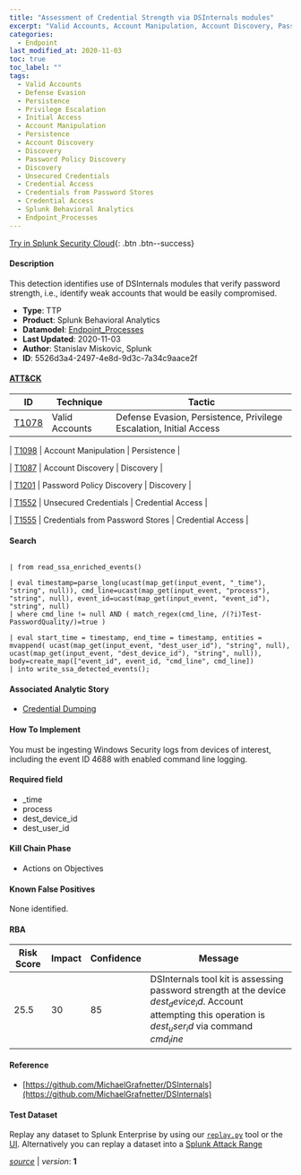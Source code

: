 ```yaml
---
title: "Assessment of Credential Strength via DSInternals modules"
excerpt: "Valid Accounts, Account Manipulation, Account Discovery, Password Policy Discovery, Unsecured Credentials, Credentials from Password Stores"
categories:
  - Endpoint
last_modified_at: 2020-11-03
toc: true
toc_label: ""
tags:
  - Valid Accounts
  - Defense Evasion
  - Persistence
  - Privilege Escalation
  - Initial Access
  - Account Manipulation
  - Persistence
  - Account Discovery
  - Discovery
  - Password Policy Discovery
  - Discovery
  - Unsecured Credentials
  - Credential Access
  - Credentials from Password Stores
  - Credential Access
  - Splunk Behavioral Analytics
  - Endpoint_Processes
---
```




[Try in Splunk Security Cloud](https://www.splunk.com/en_us/cyber-security.html){: .btn .btn--success}

#### Description

This detection identifies use of DSInternals modules that verify password strength, i.e., identify weak accounts that would be easily compromised.

- **Type**: TTP
- **Product**: Splunk Behavioral Analytics
- **Datamodel**: [Endpoint_Processes](https://docs.splunk.com/Documentation/CIM/latest/User/EndpointProcesses)
- **Last Updated**: 2020-11-03
- **Author**: Stanislav Miskovic, Splunk
- **ID**: 5526d3a4-2497-4e8d-9d3c-7a34c9aace2f


#### [ATT&CK](https://attack.mitre.org/)

| ID          | Technique   | Tactic         |
| ----------- | ----------- |--------------- |
| [T1078](https://attack.mitre.org/techniques/T1078/) | Valid Accounts | Defense Evasion, Persistence, Privilege Escalation, Initial Access |

| [T1098](https://attack.mitre.org/techniques/T1098/) | Account Manipulation | Persistence |

| [T1087](https://attack.mitre.org/techniques/T1087/) | Account Discovery | Discovery |

| [T1201](https://attack.mitre.org/techniques/T1201/) | Password Policy Discovery | Discovery |

| [T1552](https://attack.mitre.org/techniques/T1552/) | Unsecured Credentials | Credential Access |

| [T1555](https://attack.mitre.org/techniques/T1555/) | Credentials from Password Stores | Credential Access |

#### Search

```

| from read_ssa_enriched_events()

| eval timestamp=parse_long(ucast(map_get(input_event, "_time"), "string", null)), cmd_line=ucast(map_get(input_event, "process"), "string", null), event_id=ucast(map_get(input_event, "event_id"), "string", null) 
| where cmd_line != null AND ( match_regex(cmd_line, /(?i)Test-PasswordQuality/)=true )

| eval start_time = timestamp, end_time = timestamp, entities = mvappend( ucast(map_get(input_event, "dest_user_id"), "string", null), ucast(map_get(input_event, "dest_device_id"), "string", null)), body=create_map(["event_id", event_id, "cmd_line", cmd_line]) 
| into write_ssa_detected_events();
```

#### Associated Analytic Story
* [Credential Dumping](/stories/credential_dumping)


#### How To Implement
You must be ingesting Windows Security logs from devices of interest, including the event ID 4688 with enabled command line logging.

#### Required field
* _time
* process
* dest_device_id
* dest_user_id


#### Kill Chain Phase
* Actions on Objectives


#### Known False Positives
None identified.


#### RBA

| Risk Score  | Impact      | Confidence   | Message      |
| ----------- | ----------- |--------------|--------------|
| 25.5 | 30 | 85 | DSInternals tool kit is assessing password strength at the device $dest_device_id$. Account attempting this operation is $dest_user_id$ via command $cmd_line$ |




#### Reference

* [https://github.com/MichaelGrafnetter/DSInternals](https://github.com/MichaelGrafnetter/DSInternals)



#### Test Dataset
Replay any dataset to Splunk Enterprise by using our [`replay.py`](https://github.com/splunk/attack_data#using-replaypy) tool or the [UI](https://github.com/splunk/attack_data#using-ui).
Alternatively you can replay a dataset into a [Splunk Attack Range](https://github.com/splunk/attack_range#replay-dumps-into-attack-range-splunk-server)




[*source*](https://github.com/splunk/security_content/tree/develop/detections/endpoint/assessment_of_credential_strength_via_dsinternals_modules.yml) \| *version*: **1**